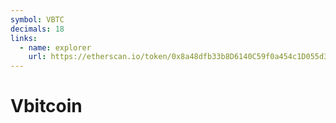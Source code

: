 ```yaml
---
symbol: VBTC
decimals: 18
links:
  - name: explorer
    url: https://etherscan.io/token/0x8a48dfb33b8D6140C59f0a454c1D055d392Af66C
---
```


# Vbitcoin
